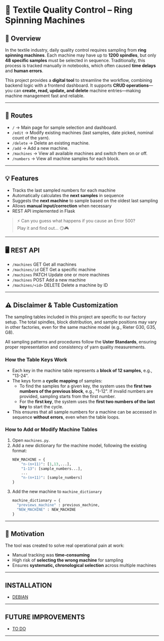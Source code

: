 # 🧵 Textile Quality Control – Ring Spinning Machines

## 📌 Overview
In the textile industry, daily quality control requires sampling from **ring spinning machines**. Each machine may have up to **1200 spindles**, but only **48 specific samples** must be selected in sequence. Traditionally, this process is tracked manually in notebooks, which often caused **time delays** and **human errors**.

This project provides a **digital tool** to streamline the workflow, combining backend logic with a frontend dashboard. It supports **CRUD operations**—you can **create, read, update, and delete** machine entries—making machine management fast and reliable.


---
## 🔗 Routes
- `/` → Main page for sample selection and dashboard.  
- `/edit` → Modify existing machines (last samples, date picked, nominal count of the yarn).  
- `/delete` → Delete an existing machine.  
- `/add` → Add a new machine.  
- `/machines` → View all available machines and switch them on or off.  
- `/numbers` → View all machine samples for each block.  

---

## 💡 Features
- Tracks the last sampled numbers for each machine  
- Automatically calculates the **next samples** in sequence  
- Suggests the **next machine** to sample based on the oldest last sampling  
- Allows **manual input/correction** when necessary
- REST API implemented in Flask
> ⚡ Can you guess what happens if you cause an Error 500?  
> Play it and find out… 😏🎮

---
## 🖥 REST API
- `/machines`       GET     Get all machines 
- `/machines/id`    GET     Get a specific machine
- `/machines`       PATCH   Update one or more machines 
- `/machines`       POST    Add a new machine 
- `/machines/<id>`  DELETE  Delete a machine by ID 
---

## ⚠️ Disclaimer & Table Customization

The sampling tables included in this project are specific to our factory setup. 
The total spindles, block distribution, and sample positions may vary in other factories, 
even for the same machine model (e.g., Rieter G30, G35, G8).

All sampling patterns and procedures follow the **Uster Standards**, ensuring proper 
representation and consistency of yarn quality measurements.

### How the Table Keys Work
- Each key in the machine table represents a **block of 12 samples**, e.g., "13-24".  
- The keys form a **cyclic mapping** of samples:  
  - To find the samples for a given key, the system uses the **first two numbers of the previous block**, e.g., "1-12". If invalid numbers are provided, sampling starts from the first number.  
  - For the **first key**, the system uses the **first two numbers of the last key** to start the cycle.  
- This ensures that all sample numbers for a machine can be accessed in sequence **without errors**, even when the table loops.


### How to Add or Modify Machine Tables
1. Open `machines.py`.
2. Add a new dictionary for the machine model, following the existing format:
   ```python
   NEW_MACHINE = {
       "n-(n+11)": [1,13,...],
       "1-13": [sample_numbers...],
       ...
       "n-(n+11)": [sample_numbers]
   }
3. Add the new machine to `machine_dictionary`
    ```python
    machine_dictionary = {
      "previews_machine" : previous_machine,
      "NEW_MACHINE" : NEW_MACHINE
    }

---

## 🎯 Motivation
The tool was created to solve real operational pain at work:  
- Manual tracking was **time-consuming**  
- High risk of **selecting the wrong machine** for sampling  
- Ensures **systematic, chronological selection** across multiple machines  

---

## INSTALLATION
- [DEBIAN](docs/linux.md)

---

## FUTURE IMPROVEMENTS
- [TO DO](docs/todo.md)

---






